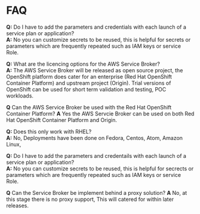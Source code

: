# FAQ

**Q:** Do I have to add the parameters and credentials with each launch of a service plan or application?   
**A:** No you can customize secrets to be reused, this is helpful for secrets or parameters which are frequently repeated such as IAM keys or service Role.

**Q:** What are the licencing options for the AWS Service Broker?  
**A:** The AWS Service Broker will be released as open source project, the OpenShift platform does cater for an enterprise (Red Hat OpenShift Container Platform) and upstream project (Origin). Trial versions of OpenShift can be used for short term validation and testing, POC workloads.

**Q** Can the AWS Service Broker be used with the Red Hat OpenShift Container Platform?
**A** Yes the AWS Servcie Broker can be used on both Red Hat OpenShift Container Platform and Origin. 

**Q:** Does this only work with RHEL?  
**A:** No, Deployments have been done on Fedora, Centos, Atom, Amazon Linux, 

**Q:** Do I have to add the parameters and credentails with each launch of a service plan or application?  
**A:** No you can customize secrets to be reused, this is helpful for secrects or parameters which are frequently repeated such as IAM keys or service Role.

**Q** Can the Service Broker be implement behind a proxy solution?
**A** No, at this stage there is no proxy support, This will catered for within later releases.

